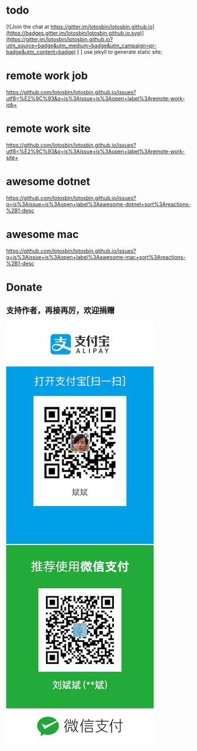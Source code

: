 # todo

[![Join the chat at https://gitter.im/lotosbin/lotosbin.github.io](https://badges.gitter.im/lotosbin/lotosbin.github.io.svg)](https://gitter.im/lotosbin/lotosbin.github.io?utm_source=badge&utm_medium=badge&utm_campaign=pr-badge&utm_content=badge)
[ ] use jekyll to generate static site;

# remote work job
https://github.com/lotosbin/lotosbin.github.io/issues?utf8=%E2%9C%93&q=is%3Aissue+is%3Aopen+label%3Aremote-work-job+

# remote work site
https://github.com/lotosbin/lotosbin.github.io/issues?utf8=%E2%9C%93&q=is%3Aissue+is%3Aopen+label%3Aremote-work-site+

# awesome dotnet
https://github.com/lotosbin/lotosbin.github.io/issues?q=is%3Aissue+is%3Aopen+label%3Aawesome-dotnet+sort%3Areactions-%2B1-desc

# awesome mac
https://github.com/lotosbin/lotosbin.github.io/issues?q=is%3Aissue+is%3Aopen+label%3Aawesome-mac+sort%3Areactions-%2B1-desc

# Donate
## 支持作者，再接再厉，欢迎捐赠
![|small](./donate/alipay.png) ![](./donate/wechat.JPG)

